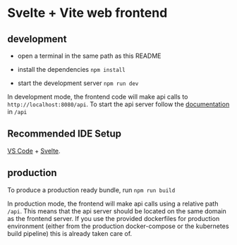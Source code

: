 # Svelte + Vite web frontend

## development

- open a terminal in the same path as this README

- install the dependencies `npm install`

- start the development server `npm run dev`

In development mode, the frontend code will make api calls to `http://localhost:8080/api`.
To start the api server follow the [documentation](../api/README.md) in `/api`

## Recommended IDE Setup

[VS Code](https://code.visualstudio.com/) + [Svelte](https://marketplace.visualstudio.com/items?itemName=svelte.svelte-vscode).

## production

To produce a production ready bundle, run `npm run build`

In production mode, the frontend will make api calls using a relative path `/api`.
This means that the api server should be located on the same domain as the frontend server.
If you use the provided dockerfiles for production environment (either from the production
docker-compose or the kubernetes build pipeline) this is already taken care of.
